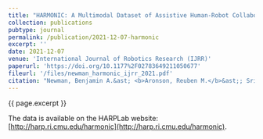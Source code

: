 ```yaml
---
title: "HARMONIC: A Multimodal Dataset of Assistive Human-Robot Collaboration"
collection: publications
pubtype: journal
permalink: /publication/2021-12-07-harmonic
excerpt: ''
date: 2021-12-07
venue: 'International Journal of Robotics Research (IJRR)'
paperurl: 'https://doi.org/10.1177%2F02783649211050677'
fileurl: '/files/newman_harmonic_ijrr_2021.pdf'
citation: "Newman, Benjamin A.&ast; <b>Aronson, Reuben M.</b>&ast;; Srinivasa, Siddhartha S.; Kitani, Kris; and Admoni, Henny. 2021. HARMONIC: A Multimodal Dataset of Assistive Human-Robot Collaboration. <i>International Journal of Robotics Research (IJRR)</i>."
---
```

{{ page.excerpt }}

The data is available on the HARPLab website: [http://harp.ri.cmu.edu/harmonic](http://harp.ri.cmu.edu/harmonic).
